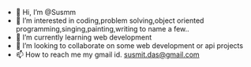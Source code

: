 - 👋 Hi, I’m @Susmm
- 👀 I’m interested in coding,problem solving,object oriented programming,singing,painting,writing to name a few..
- 🌱 I’m currently learning web development
- 💞️ I’m looking to collaborate on some web development or api projects
- 📫 How to reach me my gmail id. susmit.das@gmail.com

<!---
Susmm/Susmm is a ✨ special ✨ repository because its `README.md` (this file) appears on your GitHub profile.
You can click the Preview link to take a look at your changes.
--->
